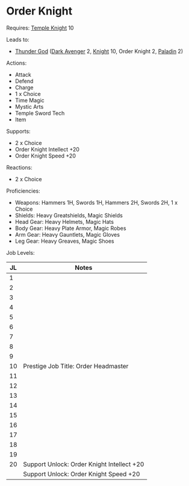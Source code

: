 # Order Knight

Requires: [Temple Knight](/Jobs/JobDetails/TempleKnight.md) 10

Leads to:

- [Thunder God](/Jobs/JobDetails/ThunderGod.md) ([Dark Avenger](/Jobs/JobDetails/DarkAvenger.md) 2, [Knight](/Jobs/JobDetails/Knight.md) 10, Order Knight 2, [Paladin](/Jobs/JobDetails/Paladin.md) 2)

Actions:

- Attack
- Defend
- Charge
- 1 x Choice
- Time Magic
- Mystic Arts
- Temple Sword Tech
- Item

Supports:

- 2 x Choice
- Order Knight Intellect +20
- Order Knight Speed +20

Reactions:

- 2 x Choice

Proficiencies:

- Weapons: Hammers 1H, Swords 1H, Hammers 2H, Swords 2H, 1 x Choice
- Shields: Heavy Greatshields, Magic Shields
- Head Gear: Heavy Helmets, Magic Hats
- Body Gear: Heavy Plate Armor, Magic Robes
- Arm Gear: Heavy Gauntlets, Magic Gloves
- Leg Gear: Heavy Greaves, Magic Shoes

Job Levels:

| JL | Notes |
| --- | --- |
| 1 | 
| 2 | 
| 3 | 
| 4 | 
| 5 | 
| 6 | 
| 7 | 
| 8 | 
| 9 | 
| 10 | Prestige Job Title: Order Headmaster
| 11 | 
| 12 | 
| 13 | 
| 14 | 
| 15 | 
| 16 | 
| 17 | 
| 18 | 
| 19 | 
| 20 | Support Unlock: Order Knight Intellect +20
|    | Support Unlock: Order Knight Speed +20

